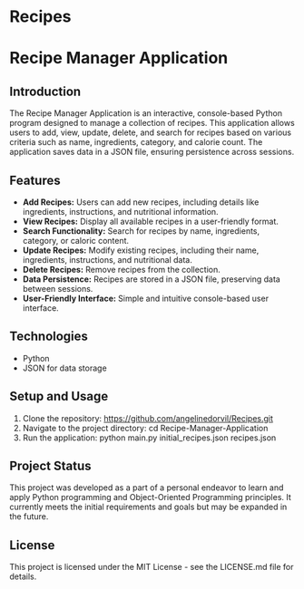# Recipes
# Recipe Manager Application

## Introduction
The Recipe Manager Application is an interactive, console-based Python program designed to manage a collection of recipes. This application allows users to add, view, update, delete, and search for recipes based on various criteria such as name, ingredients, category, and calorie count. The application saves data in a JSON file, ensuring persistence across sessions.

## Features
- **Add Recipes:** Users can add new recipes, including details like ingredients, instructions, and nutritional information.
- **View Recipes:** Display all available recipes in a user-friendly format.
- **Search Functionality:** Search for recipes by name, ingredients, category, or caloric content.
- **Update Recipes:** Modify existing recipes, including their name, ingredients, instructions, and nutritional data.
- **Delete Recipes:** Remove recipes from the collection.
- **Data Persistence:** Recipes are stored in a JSON file, preserving data between sessions.
- **User-Friendly Interface:** Simple and intuitive console-based user interface.

## Technologies
- Python
- JSON for data storage

## Setup and Usage
1. Clone the repository: https://github.com/angelinedorvil/Recipes.git
2. Navigate to the project directory: cd Recipe-Manager-Application
3. Run the application: python main.py initial_recipes.json recipes.json


## Project Status
This project was developed as a part of a personal endeavor to learn and apply Python programming and Object-Oriented Programming principles. It currently meets the initial requirements and goals but may be expanded in the future.

## License
This project is licensed under the MIT License - see the LICENSE.md file for details.
